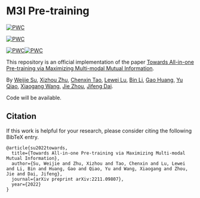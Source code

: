 # M3I Pre-training

[![PWC](https://img.shields.io/endpoint.svg?url=https://paperswithcode.com/badge/towards-all-in-one-pre-training-via/object-detection-on-coco)](https://paperswithcode.com/sota/object-detection-on-coco?p=towards-all-in-one-pre-training-via)

[![PWC](https://img.shields.io/endpoint.svg?url=https://paperswithcode.com/badge/towards-all-in-one-pre-training-via/object-detection-on-coco-minival)](https://paperswithcode.com/sota/object-detection-on-coco-minival?p=towards-all-in-one-pre-training-via)

[![PWC](https://img.shields.io/endpoint.svg?url=https://paperswithcode.com/badge/towards-all-in-one-pre-training-via/semantic-segmentation-on-ade20k)](https://paperswithcode.com/sota/semantic-segmentation-on-ade20k?p=towards-all-in-one-pre-training-via)[![PWC](https://img.shields.io/endpoint.svg?url=https://paperswithcode.com/badge/towards-all-in-one-pre-training-via/image-classification-on-imagenet)](https://paperswithcode.com/sota/image-classification-on-imagenet?p=towards-all-in-one-pre-training-via)

This repository is an official implementation of the paper [Towards All-in-one Pre-training via Maximizing Multi-modal Mutual Information](https://arxiv.org/abs/2211.09807).

By [Weijie Su](https://scholar.google.com/citations?user=ECDe6IIAAAAJ&hl=en), [Xizhou Zhu](https://scholar.google.com/citations?user=02RXI00AAAAJ&hl=en), [Chenxin Tao](https://scholar.google.com/citations?user=sXHFIBkAAAAJ&hl=en), [Lewei Lu](https://scholar.google.com/citations?user=zdgKJXIAAAAJ&hl=en), [Bin Li](http://staff.ustc.edu.cn/~binli/), [Gao Huang](http://www.gaohuang.net/), [Yu Qiao](https://scholar.google.com/citations?user=gFtI-8QAAAAJ&hl=en), [Xiaogang Wang](https://scholar.google.com/citations?user=-B5JgjsAAAAJ&hl=en), [Jie Zhou](https://scholar.google.com/citations?user=6a79aPwAAAAJ&hl=en), [Jifeng Dai](https://jifengdai.org/).

Code will be available.

## Citation

If this work is helpful for your research, please consider citing the following BibTeX entry.

```
@article{su2022towards,
  title={Towards All-in-one Pre-training via Maximizing Multi-modal Mutual Information},
  author={Su, Weijie and Zhu, Xizhou and Tao, Chenxin and Lu, Lewei and Li, Bin and Huang, Gao and Qiao, Yu and Wang, Xiaogang and Zhou, Jie and Dai, Jifeng},
  journal={arXiv preprint arXiv:2211.09807},
  year={2022}
}
```

